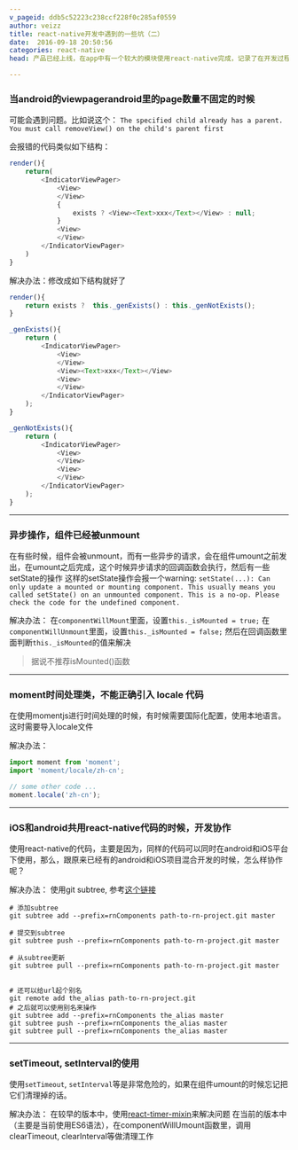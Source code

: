 ```yaml
---
v_pageid: ddb5c52223c238ccf228f0c285af0559
author: veizz
title: react-native开发中遇到的一些坑（二）
date:  2016-09-18 20:50:56
categories: react-native
head: 产品已经上线，在app中有一个较大的模块使用react-native完成，记录了在开发过程中遇到的一些坑及解决办法

---
```



### 当android的viewpagerandroid里的page数量不固定的时候

可能会遇到问题。比如说这个：
`The specified child already has a parent. You must call removeView() on the child's parent first`

会报错的代码类似如下结构：

```js
render(){
    return(
        <IndicatorViewPager>
            <View>
            </View>
            {
                exists ? <View><Text>xxx</Text></View> : null;
            }
            <View>
            </View>
        </IndicatorViewPager>
    )
}
```

解决办法：修改成如下结构就好了

```js
render(){
    return exists ?  this._genExists() : this._genNotExists();
}

_genExists(){
    return (
        <IndicatorViewPager>
            <View>
            </View>
            <View><Text>xxx</Text></View>
            <View>
            </View>
        </IndicatorViewPager>
    );
}

_genNotExists(){
    return (
        <IndicatorViewPager>
            <View>
            </View>
            <View>
            </View>
        </IndicatorViewPager>
    );
}
```

- - -

### 异步操作，组件已经被unmount

在有些时候，组件会被unmount，而有一些异步的请求，会在组件umount之前发出，在umount之后完成，这个时候异步请求的回调函数会执行，然后有一些setState的操作
这样的setState操作会报一个warning:
`setState(...): Can only update a mounted or mounting component. This usually means you called setState() on an unmounted component. This is a no-op. Please check the code for the undefined component.`

解决办法：
在`componentWillMount`里面，设置`this._isMounted = true;`
在`componentWillUnmount`里面，设置`this._isMounted = false;`
然后在回调函数里面判断`this._isMounted`的值来解决

> 据说不推荐isMounted()函数

- - -

### moment时间处理类，不能正确引入 locale 代码

在使用momentjs进行时间处理的时候，有时候需要国际化配置，使用本地语言。这时需要导入locale文件

解决办法：

```js
import moment from 'moment';
import 'moment/locale/zh-cn';

// some other code ...
moment.locale('zh-cn');
```

- - -

### iOS和android共用react-native代码的时候，开发协作

使用react-native的代码，主要是因为，同样的代码可以同时在android和iOS平台下使用，那么，跟原来已经有的android和iOS项目混合开发的时候，怎么样协作呢？

解决办法： 使用git subtree, 参考[这个链接](https://segmentfault.com/a/1190000003969060)

```shell
# 添加subtree
git subtree add --prefix=rnComponents path-to-rn-project.git master

# 提交到subtree
git subtree push --prefix=rnComponents path-to-rn-project.git master

# 从subtree更新
git subtree pull --prefix=rnComponents path-to-rn-project.git master


# 还可以给url起个别名
git remote add the_alias path-to-rn-project.git
# 之后就可以使用别名来操作
git subtree add --prefix=rnComponents the_alias master
git subtree push --prefix=rnComponents the_alias master
git subtree pull --prefix=rnComponents the_alias master
```

- - -

### setTimeout, setInterval的使用

使用`setTimeout`, `setInterval`等是非常危险的，如果在组件umount的时候忘记把它们清理掉的话。

解决办法：
在较早的版本中，使用[react-timer-mixin](https://github.com/reactjs/react-timer-mixin)来解决问题
在当前的版本中（主要是当前使用ES6语法），在componentWillUmount函数里，调用clearTimeout, clearInterval等做清理工作


